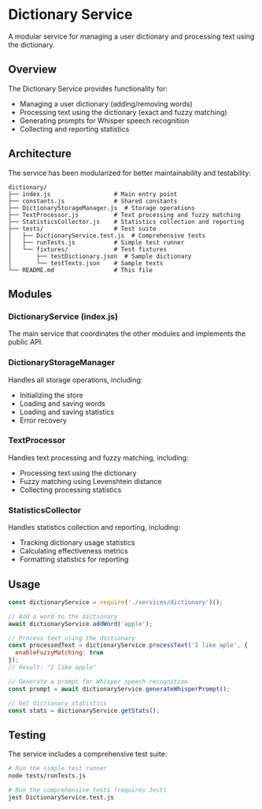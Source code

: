 # Dictionary Service

A modular service for managing a user dictionary and processing text using the dictionary.

## Overview

The Dictionary Service provides functionality for:

- Managing a user dictionary (adding/removing words)
- Processing text using the dictionary (exact and fuzzy matching)
- Generating prompts for Whisper speech recognition
- Collecting and reporting statistics

## Architecture

The service has been modularized for better maintainability and testability:

```
dictionary/
├── index.js                  # Main entry point
├── constants.js              # Shared constants
├── DictionaryStorageManager.js  # Storage operations
├── TextProcessor.js          # Text processing and fuzzy matching
├── StatisticsCollector.js    # Statistics collection and reporting
├── tests/                    # Test suite
│   ├── DictionaryService.test.js  # Comprehensive tests
│   ├── runTests.js           # Simple test runner
│   └── fixtures/             # Test fixtures
│       ├── testDictionary.json  # Sample dictionary
│       └── testTexts.json    # Sample texts
└── README.md                 # This file
```

## Modules

### DictionaryService (index.js)

The main service that coordinates the other modules and implements the public API.

### DictionaryStorageManager

Handles all storage operations, including:
- Initializing the store
- Loading and saving words
- Loading and saving statistics
- Error recovery

### TextProcessor

Handles text processing and fuzzy matching, including:
- Processing text using the dictionary
- Fuzzy matching using Levenshtein distance
- Collecting processing statistics

### StatisticsCollector

Handles statistics collection and reporting, including:
- Tracking dictionary usage statistics
- Calculating effectiveness metrics
- Formatting statistics for reporting

## Usage

```javascript
const dictionaryService = require('./services/dictionary')();

// Add a word to the dictionary
await dictionaryService.addWord('apple');

// Process text using the dictionary
const processedText = dictionaryService.processText('I like aple', {
  enableFuzzyMatching: true
});
// Result: "I like apple"

// Generate a prompt for Whisper speech recognition
const prompt = await dictionaryService.generateWhisperPrompt();

// Get dictionary statistics
const stats = dictionaryService.getStats();
```

## Testing

The service includes a comprehensive test suite:

```bash
# Run the simple test runner
node tests/runTests.js

# Run the comprehensive tests (requires Jest)
jest DictionaryService.test.js
``` 